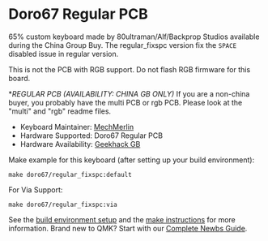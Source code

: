 # Doro67 Regular PCB 

65% custom keyboard made by 80ultraman/Alf/Backprop Studios available during the China Group Buy. The regular_fixspc version fix the `SPACE` disabled issue in regular version.

This is not the PCB with RGB support. Do not flash RGB firmware for this board. 

**REGULAR PCB (AVAILABILITY: CHINA GB ONLY)*
If you are a non-china buyer, you probably have the multi PCB or rgb PCB. 
Please look at the "multi" and "rgb" readme files.

* Keyboard Maintainer: [MechMerlin](https://github.com/mechmerlin)
* Hardware Supported: Doro67 Regular PCB
* Hardware Availability: [Geekhack GB](https://geekhack.org/index.php?topic=97265.0)

Make example for this keyboard (after setting up your build environment):

    make doro67/regular_fixspc:default

For Via Support:

    make doro67/regular_fixspc:via

See the [build environment setup](https://docs.qmk.fm/#/getting_started_build_tools) and the [make instructions](https://docs.qmk.fm/#/getting_started_make_guide) for more information. Brand new to QMK? Start with our [Complete Newbs Guide](https://docs.qmk.fm/#/newbs).
